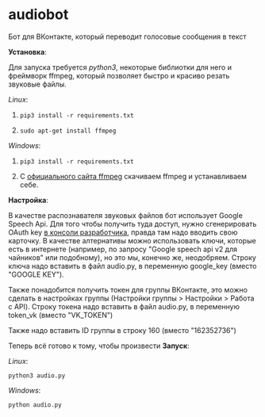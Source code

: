 # audiobot
Бот для ВКонтакте, который переводит голосовые сообщения в текст

**Установка**:

Для запуска требуется *python3*, некоторые библиотки для него и фреймворк ffmpeg, который позволяет быстро и красиво резать звуковые файлы.

*Linux*:

1. ```pip3 install -r requirements.txt```

2. ```sudo apt-get install ffmpeg```

*Windows*:

1. ```pip3 install -r requirements.txt```

2. С [официального сайта ffmpeg](https://ffmpeg.org/download.html "Сайт ffmpeg") скачиваем ffmpeg и устанавливаем себе.

**Настройка**:

В качестве распознавателя звуковых файлов бот использует Google Speech Api. Для того чтобы получить туда доступ, нужно сгенерировать OAuth key [в консоли разработчика](https://console.developers.google.com/), правда там надо вводить свою карточку. В качестве алтернативы можно использовать ключи, которые есть в интернете (например, по запросу "Google speech api v2 для чайников" или подобному), но это мы, конечно же, неодобряем. Строку ключа надо вставить в файл audio.py, в переменную google_key (вместо "GOOGLE KEY").

Также понадобится получить токен для группы ВКонтакте, это можно сделать в настройках группы (Настройки группы > Настройки > Работа с API). Строку токена надо вставить в файл audio.py, в переменную token_vk (вместо "VK_TOKEN")

Также надо вставить ID группы в строку 160 (вместо "162352736")

Теперь всё готово к тому, чтобы произвести
**Запуск**:

*Linux*:

```python3 audio.py```

*Windows*:

```python audio.py```
